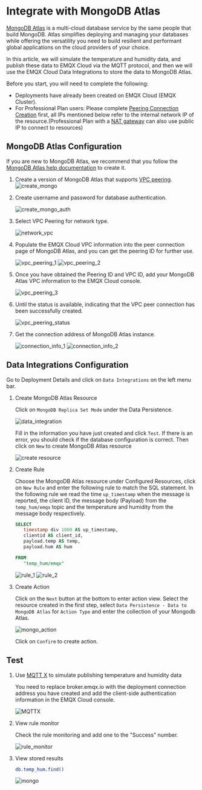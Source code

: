 # Integrate with MongoDB Atlas

[MongoDB Atlas](https://www.mongodb.com/docs/atlas/) is a multi-cloud database service by the same people that build MongoDB. Atlas simplifies deploying and managing your databases while offering the versatility you need to build resilient and performant global applications on the cloud providers of your choice.

In this article, we will simulate the temperature and humidity data, and publish these data to EMQX Cloud via the MQTT protocol, and then we will use the EMQX Cloud Data Integrations to store the data to MongoDB Atlas.

Before you start, you will need to complete the following:

- Deployments have already been created on EMQX Cloud (EMQX Cluster).
- For Professional Plan users: Please complete [Peering Connection Creation](../deployments/vpc_peering.md) first, all IPs mentioned below refer to the internal network IP of the resource.(Professional Plan with a [NAT gateway](../vas/nat-gateway.md) can also use public IP to connect to resources)

## MongoDB Atlas Configuration

If you are new to MongoDB Atlas, we recommend that you follow the [MongoDB Atlas help documentation](https://www.mongodb.com/docs/atlas/getting-started/) to create it.

1. Create a version of MongoDB Atlas that supports [VPC peering](https://www.mongodb.com/docs/atlas/security-vpc-peering/).
   ![create_mongo](./_assets/create_mongo.png)

2. Create username and password for database authentication.

   ![create_mongo_auth](./_assets/create_mongo_auth.png)

3. Select VPC Peering for network type.

   ![network_vpc](./_assets/network_vpc.png)

4. Populate the EMQX Cloud VPC information into the peer connection page of MongoDB Atlas, and you can get the peering ID for further use.

   ![vpc_peering_1](./_assets/vpc_peering_1.png)
   ![vpc_peering_2](./_assets/vpc_peering_2.png)

5. Once you have obtained the Peering ID and VPC ID, add your MongoDB Atlas VPC information to the EMQX Cloud console.

   ![vpc_peering_3](./_assets/vpc_peering_3.png)

6. Until the status is available, indicating that the VPC peer connection has been successfully created.

   ![vpc_peering_status](./_assets/vpc_peering_status.png)

7. Get the connection address of MongoDB Atlas instance.

   ![connection_info_1](./_assets/connection_info_1.png)
   ![connection_info_2](./_assets/connection_info_2.png)

## Data Integrations Configuration

Go to Deployment Details and click on `Data Integrations` on the left menu bar.

1. Create MongoDB Atlas Resource

   Click on `MongoDB Replica Set Mode` under the Data Persistence.

   ![data_integration](./_assets/data_integration_mongo.png)

   Fill in the information you have just created and click `Test`. If there is an error, you should check if the database configuration is correct. Then click on `New` to create MongoDB Atlas resource

   ![create resource](./_assets/mongo_create_resource.png)

2. Create Rule

   Choose the MongoDB Atlas resource under Configured Resources, click on `New Rule` and enter the following rule to match the SQL statement. In the following rule we read the time `up_timestamp` when the message is reported, the client ID, the message body (Payload) from the `temp_hum/emqx` topic and the temperature and humidity from the message body respectively.

   ```sql
   SELECT 
      timestamp div 1000 AS up_timestamp, 
      clientid AS client_id, 
      payload.temp AS temp, 
      payload.hum AS hum

   FROM
      "temp_hum/emqx"
   ```

   ![rule_1](./_assets/mongo_rule_1.png)
   ![rule_2](./_assets/mongo_rule_2.png)

3. Create Action

   Click on the `Next` button at the bottom to enter action view. Select the resource created in the first step, select `Data Persistence - Data to MongoDB Atlas` for `Action Type` and enter the collection of your Mongodb Atlas.

   ![mongo_action](./_assets/mongo_action.png)

   Click on `Confirm` to create action.

## Test

1. Use [MQTT X](https://mqttx.app/) to simulate publishing temperature and humidity data

   You need to replace broker.emqx.io with the deployment connection address you have created and add the client-side authentication information in the EMQX Cloud console.

   ![MQTTX](./_assets/mongo_mqttx.png)

2. View rule monitor

   Check the rule monitoring and add one to the "Success" number.

   ![rule_monitor](./_assets/mongo_rule_monitor.png)

3. View stored results

   ```bash
   db.temp_hum.find()
   ```

   ![mongo](./_assets/mongo_result.png)
